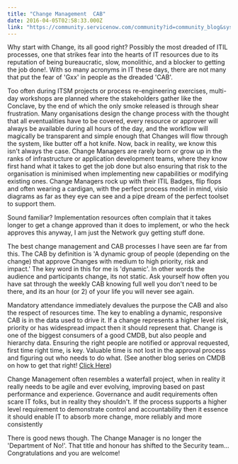 ```yaml
---
title: "Change Management  CAB"
date: 2016-04-05T02:58:33.000Z
link: "https://community.servicenow.com/community?id=community_blog&sys_id=26cca265dbd0dbc01dcaf3231f961971"
---
```

<p>Why start with Change, its all good right? Possibly the most dreaded of ITIL processes, one that strikes fear into the hearts of IT resources due to its reputation of being bureaucratic, slow, monolithic, and a blocker to getting the job done!. With so many acronyms in IT these days, there are not many that put the fear of 'Gxx' in people as the dreaded 'CAB'.</p><p></p><p>Too often during ITSM projects or process re-engineering exercises, multi-day workshops are planned where the stakeholders gather like the Conclave, by the end of which the only smoke released is through shear frustration. Many organisations design the change process with the thought that all eventualities have to be covered, every resource or approver will always be available during all hours of the day, and the workflow will magically be transparent and simple enough that Changes will flow through the system, like butter off a hot knife. Now, back in reality, we know this isn't always the case. Change Managers are rarely born or grow up in the ranks of infrastructure or application development teams, where they know first hand what it takes to get the job done but also ensuring that risk to the organisation is minimised when implementing new capabilities or modifying existing ones. Change Managers rock up with their ITIL Badges, flip flops and often wearing a cardigan, with the perfect process model in mind, visio diagrams as far as they eye can see and a pipe dream of the perfect toolset to support them.</p><p></p><p>Sound familiar? Implementation resources often complain that it takes longer to get a change approved than it does to implement, or who the heck approves this anyway, I am just the Network guy getting stuff done.</p><p></p><p>The best change management and CAB processes I have seen are far from this. The CAB by definition is 'A dynamic group of people (depending on the change) that approve Changes with medium to high priority, risk and impact.' The key word in this for me is 'dynamic'. In other words the audience and participants change, its not static. Ask yourself how often you have sat through the weekly CAB knowing full well you don't need to be there, and its an hour (or 2) of your life you will never see again.</p><p></p><p>Mandatory attendance immediately devalues the purpose the CAB and also the respect of resources time. The key to enabling a dynamic, responsive CAB is in the data used to drive it. If a change represents a higher level risk, priority or has widespread impact then it should represent that. Change is one of the biggest consumers of a good CMDB, but also people and hierarchy data. Ensuring the right people are notified or approval requested, first time right time, is key. Valuable time is not lost in the approval process and figuring out who needs to do what. (See another blog series on CMDB on how to get that right! <a title="ervicematters.servicenow.com/seven-steps-to-managing-services/" href="https://servicematters.servicenow.com/seven-steps-to-managing-services/">Click Here</a>)</p><p></p><p>Change Management often resembles a waterfall project, when in reality it really needs to be agile and ever evolving, improving based on past performance and experience. Governance and audit requirements often scare IT folks, but in reality they shouldn't. If the process supports a higher level requirement to demonstrate control and accountability then it essence it should enable IT to absorb more change, more reliably and more consistently</p><p></p><p>There is good news though. The Change Manager is no longer the 'Department of No!'. That title and honour has shifted to the Security team…Congratulations and you are welcome!</p>
